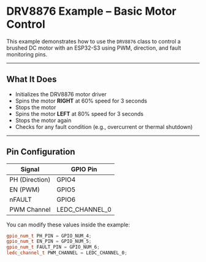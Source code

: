 # DRV8876 Example – Basic Motor Control

This example demonstrates how to use the `DRV8876` class to control a brushed DC motor with an ESP32-S3 using PWM, direction, and fault monitoring pins.

---

## What It Does

- Initializes the DRV8876 motor driver
- Spins the motor **RIGHT** at 60% speed for 3 seconds
- Stops the motor
- Spins the motor **LEFT** at 80% speed for 3 seconds
- Stops the motor again
- Checks for any fault condition (e.g., overcurrent or thermal shutdown)

---

## Pin Configuration

| Signal       | GPIO Pin     |
|--------------|--------------|
| PH (Direction) | GPIO4        |
| EN (PWM)       | GPIO5        |
| nFAULT         | GPIO6        |
| PWM Channel    | LEDC_CHANNEL_0 |

You can modify these values inside the example:
```cpp
gpio_num_t PH_PIN = GPIO_NUM_4;
gpio_num_t EN_PIN = GPIO_NUM_5;
gpio_num_t FAULT_PIN = GPIO_NUM_6;
ledc_channel_t PWM_CHANNEL = LEDC_CHANNEL_0;
